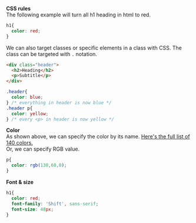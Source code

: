 **CSS rules**  
The following example will turn all h1 heading in html to red.  
```css
h1{
  color: red;
}
```
We can also target classes or specific elements in a class with CSS. The class can be targeted with `.` notation.   
```html
<div class="header">
  <h2>Heading</h2>
  <p>Subtitle</p>
</div>
```
```css
.header{
  color: blue;
} /* everything in header is now blue */
.header p{
  color: yellow;
} /* every <p> in header is now yellow */
```
**Color**  
As shown above, we can specify the color by its name. [Here's the full list of 140 colors.](http://www.crockford.com/wrrrld/color.html)  
Or, we can specify RGB value.  
```css
p{
  color: rgb(130,60,0);
}
```
**Font & size**  
```css
h1{
  color: red;
  font-family: 'Shift', sans-serif;
  font-size: 48px;
}
```
